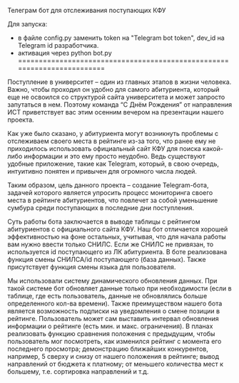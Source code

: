 Телеграм бот для отслеживания поступающих КФУ

Для запуска:
- в файле config.py заменить token на "Telegram bot token", dev_id на Telegram id разработчика.
- активация через python bot.py
========================================================================

Поступление в университет – один из главных этапов в жизни человека. Важно, чтобы проходил он удобно для самого абитуриента, который еще не освоился со структурой сайта университета и может запросто запутаться в нем. Поэтому команда “С Днём Рождения” от направления ИСТ приветствует вас этим осенним вечером на презентации нашего проекта.

Как уже было сказано, у абитуриента могут возникнуть проблемы с отслеживаем своего места в рейтинге из-за того, что ранее ему не приходилось использовать официальный сайт КФУ для поиска какой-либо информации и это ему просто неудобно. Ведь существуют удобные приложение, такие как Telegram, который, в свою очередь, интуитивно понятен и привычен для огромного числа людей.

Таким образом, цель данного проекта – создание Telegram-бота, задачей которого является упросить процесс мониторинга своего места в рейтинге абитуриентов, что повлечет за собой уменьшение сумбура среди поступающих в последние дни поступления.

Суть работы бота заключается в выводе таблицы с рейтингом абитуриентов с официального сайта КФУ. Наш бот отличается хорошей эффективностью на фоне остальных, учитывая, что для начала работы вам нужно ввести только СНИЛС. Если же СНИЛС не привязан, то используется id поступающего из ЛК абитуриента. В боте реализована функция смены СНИЛСА/id поступающего (база данных). Также присутствует функция смены языка для пользователя.

Мы использовали систему динамического обновления данных. При такой системе бот обновляет данные только при необходимости (если в таблице, где есть пользователь, данные не обновлялись больше определенного кол-ва времени). Также преимуществом нашего бота является возможность подписки на уведомления о смене позиции в рейтинге. Пользователь может сам выставить интервал обновления информации о рейтинге (есть мин. и макс. ограничения). В планах реализовать функцию сравнения положения с предыдущим, чтобы пользователь мог посмотреть, как изменился рейтинг с момента его последнего просмотра; демонстрацию ближайших конкурентов, например, 5 сверху и снизу от нашего положения в рейтинге; вывод направлений от бюджета к платному; от меньшего количества мест к большему, т.е. сортировка направлений и т.д.
